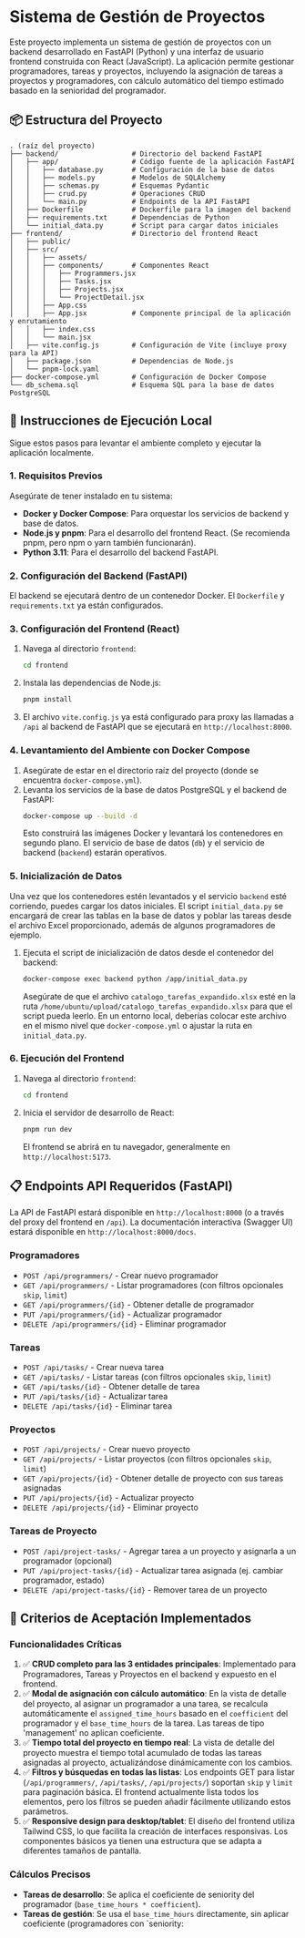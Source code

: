 
# Sistema de Gestión de Proyectos

Este proyecto implementa un sistema de gestión de proyectos con un backend desarrollado en FastAPI (Python) y una interfaz de usuario frontend construida con React (JavaScript). La aplicación permite gestionar programadores, tareas y proyectos, incluyendo la asignación de tareas a proyectos y programadores, con cálculo automático del tiempo estimado basado en la senioridad del programador.

## 📦 Estructura del Proyecto

```
. (raíz del proyecto)
├── backend/                  # Directorio del backend FastAPI
│   ├── app/                  # Código fuente de la aplicación FastAPI
│   │   ├── database.py       # Configuración de la base de datos
│   │   ├── models.py         # Modelos de SQLAlchemy
│   │   ├── schemas.py        # Esquemas Pydantic
│   │   ├── crud.py           # Operaciones CRUD
│   │   └── main.py           # Endpoints de la API FastAPI
│   ├── Dockerfile            # Dockerfile para la imagen del backend
│   ├── requirements.txt      # Dependencias de Python
│   └── initial_data.py       # Script para cargar datos iniciales
├── frontend/                 # Directorio del frontend React
│   ├── public/
│   ├── src/
│   │   ├── assets/
│   │   ├── components/       # Componentes React
│   │   │   ├── Programmers.jsx
│   │   │   ├── Tasks.jsx
│   │   │   ├── Projects.jsx
│   │   │   └── ProjectDetail.jsx
│   │   ├── App.css
│   │   ├── App.jsx           # Componente principal de la aplicación y enrutamiento
│   │   ├── index.css
│   │   └── main.jsx
│   ├── vite.config.js        # Configuración de Vite (incluye proxy para la API)
│   ├── package.json          # Dependencias de Node.js
│   └── pnpm-lock.yaml
├── docker-compose.yml        # Configuración de Docker Compose
└── db_schema.sql             # Esquema SQL para la base de datos PostgreSQL
```

## 🚀 Instrucciones de Ejecución Local

Sigue estos pasos para levantar el ambiente completo y ejecutar la aplicación localmente.

### 1. Requisitos Previos

Asegúrate de tener instalado en tu sistema:

*   **Docker y Docker Compose**: Para orquestar los servicios de backend y base de datos.
*   **Node.js y pnpm**: Para el desarrollo del frontend React. (Se recomienda pnpm, pero npm o yarn también funcionarán).
*   **Python 3.11**: Para el desarrollo del backend FastAPI.

### 2. Configuración del Backend (FastAPI)

El backend se ejecutará dentro de un contenedor Docker. El `Dockerfile` y `requirements.txt` ya están configurados.

### 3. Configuración del Frontend (React)

1.  Navega al directorio `frontend`:
    ```bash
    cd frontend
    ```
2.  Instala las dependencias de Node.js:
    ```bash
    pnpm install
    ```
3.  El archivo `vite.config.js` ya está configurado para proxy las llamadas a `/api` al backend de FastAPI que se ejecutará en `http://localhost:8000`.

### 4. Levantamiento del Ambiente con Docker Compose

1.  Asegúrate de estar en el directorio raíz del proyecto (donde se encuentra `docker-compose.yml`).
2.  Levanta los servicios de la base de datos PostgreSQL y el backend de FastAPI:
    ```bash
    docker-compose up --build -d
    ```
    Esto construirá las imágenes Docker y levantará los contenedores en segundo plano. El servicio de base de datos (`db`) y el servicio de backend (`backend`) estarán operativos.

### 5. Inicialización de Datos

Una vez que los contenedores estén levantados y el servicio `backend` esté corriendo, puedes cargar los datos iniciales. El script `initial_data.py` se encargará de crear las tablas en la base de datos y poblar las tareas desde el archivo Excel proporcionado, además de algunos programadores de ejemplo.

1.  Ejecuta el script de inicialización de datos desde el contenedor del backend:
    ```bash
    docker-compose exec backend python /app/initial_data.py
    ```
    Asegúrate de que el archivo `catalogo_tarefas_expandido.xlsx` esté en la ruta `/home/ubuntu/upload/catalogo_tarefas_expandido.xlsx` para que el script pueda leerlo. En un entorno local, deberías colocar este archivo en el mismo nivel que `docker-compose.yml` o ajustar la ruta en `initial_data.py`.

### 6. Ejecución del Frontend

1.  Navega al directorio `frontend`:
    ```bash
    cd frontend
    ```
2.  Inicia el servidor de desarrollo de React:
    ```bash
    pnpm run dev
    ```
    El frontend se abrirá en tu navegador, generalmente en `http://localhost:5173`.

## 📋 Endpoints API Requeridos (FastAPI)

La API de FastAPI estará disponible en `http://localhost:8000` (o a través del proxy del frontend en `/api`). La documentación interactiva (Swagger UI) estará disponible en `http://localhost:8000/docs`.

### Programadores
*   `POST /api/programmers/` - Crear nuevo programador
*   `GET /api/programmers/` - Listar programadores (con filtros opcionales `skip`, `limit`)
*   `GET /api/programmers/{id}` - Obtener detalle de programador
*   `PUT /api/programmers/{id}` - Actualizar programador
*   `DELETE /api/programmers/{id}` - Eliminar programador

### Tareas
*   `POST /api/tasks/` - Crear nueva tarea
*   `GET /api/tasks/` - Listar tareas (con filtros opcionales `skip`, `limit`)
*   `GET /api/tasks/{id}` - Obtener detalle de tarea
*   `PUT /api/tasks/{id}` - Actualizar tarea
*   `DELETE /api/tasks/{id}` - Eliminar tarea

### Proyectos
*   `POST /api/projects/` - Crear nuevo proyecto
*   `GET /api/projects/` - Listar proyectos (con filtros opcionales `skip`, `limit`)
*   `GET /api/projects/{id}` - Obtener detalle de proyecto con sus tareas asignadas
*   `PUT /api/projects/{id}` - Actualizar proyecto
*   `DELETE /api/projects/{id}` - Eliminar proyecto

### Tareas de Proyecto
*   `POST /api/project-tasks/` - Agregar tarea a un proyecto y asignarla a un programador (opcional)
*   `PUT /api/project-tasks/{id}` - Actualizar tarea asignada (ej. cambiar programador, estado)
*   `DELETE /api/project-tasks/{id}` - Remover tarea de un proyecto

## 🎯 Criterios de Aceptación Implementados

### Funcionalidades Críticas
1.  ✅ **CRUD completo para las 3 entidades principales**: Implementado para Programadores, Tareas y Proyectos en el backend y expuesto en el frontend.
2.  ✅ **Modal de asignación con cálculo automático**: En la vista de detalle del proyecto, al asignar un programador a una tarea, se recalcula automáticamente el `assigned_time_hours` basado en el `coefficient` del programador y el `base_time_hours` de la tarea. Las tareas de tipo 'management' no aplican coeficiente.
3.  ✅ **Tiempo total del proyecto en tiempo real**: La vista de detalle del proyecto muestra el tiempo total acumulado de todas las tareas asignadas al proyecto, actualizándose dinámicamente con los cambios.
4.  ✅ **Filtros y búsquedas en todas las listas**: Los endpoints GET para listar (`/api/programmers/`, `/api/tasks/`, `/api/projects/`) soportan `skip` y `limit` para paginación básica. El frontend actualmente lista todos los elementos, pero los filtros se pueden añadir fácilmente utilizando estos parámetros.
5.  ✅ **Responsive design para desktop/tablet**: El diseño del frontend utiliza Tailwind CSS, lo que facilita la creación de interfaces responsivas. Los componentes básicos ya tienen una estructura que se adapta a diferentes tamaños de pantalla.

### Cálculos Precisos
*   **Tareas de desarrollo**: Se aplica el coeficiente de seniority del programador (`base_time_hours * coefficient`).
*   **Tareas de gestión**: Se usa el `base_time_hours` directamente, sin aplicar coeficiente (programadores con `seniority: 
